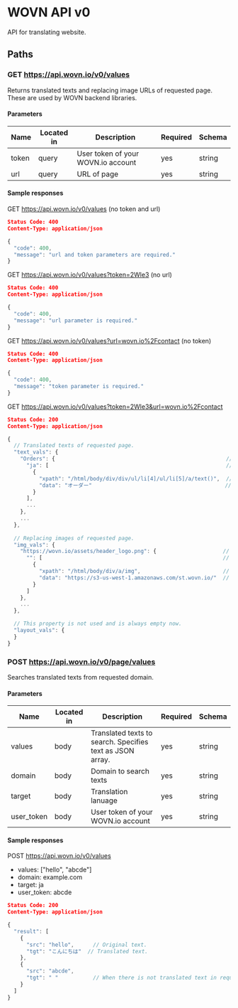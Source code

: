 # WOVN API v0

API for translating website.

## Paths

### GET https://api.wovn.io/v0/values

Returns translated texts and replacing image URLs of requested page. These are used by WOVN backend libraries.

#### Parameters

Name  | Located in | Description                        | Required | Schema
----- | ---------- | ---------------------------------- | -------- | ------
token | query      | User token of your WOVN.io account | yes      | string
url   | query      | URL of page                        | yes      | string

#### Sample responses

GET https://api.wovn.io/v0/values (no token and url)

```json
Status Code: 400
Content-Type: application/json
```

```javascript
{
  "code": 400,
  "message": "url and token parameters are required."
}
```

GET https://api.wovn.io/v0/values?token=2Wle3 (no url)

```json
Status Code: 400
Content-Type: application/json
```

```javascript
{
  "code": 400,
  "message": "url parameter is required."
}

```

GET https://api.wovn.io/v0/values?url=wovn.io%2Fcontact (no token)

```json
Status Code: 400
Content-Type: application/json
```

```javascript
{
  "code": 400,
  "message": "token parameter is required."
}

```

GET https://api.wovn.io/v0/values?token=2Wle3&url=wovn.io%2Fcontact

```json
Status Code: 200
Content-Type: application/json
```

```javascript
{
  // Translated texts of requested page.
  "text_vals": {
    "Orders": {                                                      // Original text.
      "ja": [                                                        // Translation language. When this is empty, this text is not translated and the original is used.
        {
          "xpath": "/html/body/div/div/ul/li[4]/ul/li[5]/a/text()",  // XPath of original text in original page.
          "data": "オーダー"                                          // Translated text.
        }
      ],
      ...
    },
    ...
  },
  
  // Replacing images of requested page.
  "img_vals": {
    "https://wovn.io/assets/header_logo.png": {                     // Original image URL.
      "": [                                                         // Translation language. When this is empty, this image is not replaced and the original is used. 
        {
          "xpath": "/html/body/div/a/img",                          // XPath of original image in original page.
          "data": "https://s3-us-west-1.amazonaws.com/st.wovn.io/"  // Replacing image URL.
        }
      ]
    },
    ...
  },

  // This property is not used and is always empty now. 
  "layout_vals": {
  }
}
```

### POST https://api.wovn.io/v0/page/values

Searches translated texts from requested domain.

#### Parameters

Name       | Located in | Description                                               | Required | Schema
---------- | ---------- | --------------------------------------------------------- | -------- | ------
values     | body       | Translated texts to search. Specifies text as JSON array. | yes      | string
domain     | body       | Domain to search texts                                    | yes      | string
target     | body       | Translation lanuage                                       | yes      | string
user_token | body       | User token of your WOVN.io account                        | yes      | string

#### Sample responses

POST https://api.wovn.io/v0/values

* values: ["hello", "abcde"]
* domain: example.com
* target: ja
* user_token: abcde

```json
Status Code: 200
Content-Type: application/json
```

```javascript
{
  "result": [
    {
      "src": "hello",      // Original text.
      "tgt": "こんにちは"  // Translated text.
    },
    {
      "src": "abcde",
      "tgt": " "           // When there is not translated text in requested domain, a space is returned.
    }
  ]
}
```
